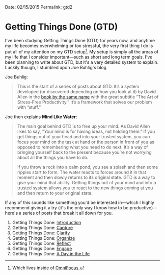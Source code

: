 
Date: 02/15/2015
Permalink: gtd2

# Getting Things Done (GTD)

I've been studying Getting Things Done (GTD) for years now, and anytime my life becomes overwhelming or too stressful, the very first thing I do is put all of my attention on my GTD setup[^1]. My setup is simply all the areas of my life that I consider important—such as short and long term goals. I've been planning to write about GTD, but it's a very detailed system to explain. Luckily though, I stumbled upon Joe Buhlig's blog.

Joe Buhlig:

> This is the start of a series of posts about GTD. It’s a system developed (or discovered depending on how you look at it) by David Allen in the [book by the same name][2] with the great subtitle “The Art of Stress-Free Productivity.” It’s a framework that solves our problem with “stuff.”

Joe then explains **Mind Like Water**:

> The main goal behind GTD is to free up your mind. As David Allen likes to say, “Your mind is for having ideas, not holding them.” If you get things out of your head and into your trusted system, you can focus your mind on the task at hand or the person in front of you as opposed to remembering what you need to do next. It’s a way of bringing yourself back to the present because you’re not worrying about all the things you have to do.
> 
> If you throw a rock into a calm pond, you see a splash and then some ripples start to form. The water reacts to forces around it in that moment and then slowly returns to its original state. GTD is a way to give your mind that ability. Getting things out of your mind and into a trusted system allows you to react to the new things coming at you and then return to your original state.

If any of this sounds like something you'd be interested in—which I highly recommend giving it a try (it's the only way I know how to be productive)—here's a series of posts that break it all down for you.

1. Getting Things Done: [Introduction][3]
2. Getting Things Done: [Capture][4]
3. Getting Things Done: [Clarify][5]
4. Getting Things Done: [Organize][6]
5. Getting Things Done: [Reflect][7]
6. Getting Things Done: [Engage][8]
7. Getting Things Done: [A Day in the Life][9]

[^1]:	Which lives inside of [OmniFocus][1].

[1]:	https://www.omnigroup.com/omnifocus
[2]:	http://www.amazon.com/gp/product/B000WH7PKY?btkr=1
[3]:	http://joebuhlig.com/getting-things-done-introduction/
[4]:	http://joebuhlig.com/getting-things-done-capture/
[5]:	http://joebuhlig.com/getting-things-done-clarify/
[6]:	http://joebuhlig.com/getting-things-done-organize/
[7]:	http://joebuhlig.com/getting-things-done-reflect/
[8]:	http://joebuhlig.com/getting-things-done-engage/
[9]:	http://joebuhlig.com/getting-things-done-day-life/